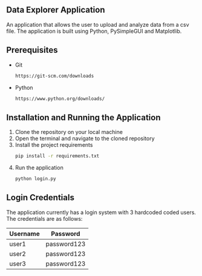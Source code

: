 <!-- GETTING STARTED -->
## Data Explorer Application

An application that allows the user to upload and analyze data from a csv file. The application is built using Python, PySimpleGUI and Matplotlib.


## Prerequisites

* Git
    ```sh
    https://git-scm.com/downloads
    ```
* Python
  ```sh
  https://www.python.org/downloads/
  ```

## Installation and Running the Application

1. Clone the repository on your local machine
2. Open the terminal and navigate to the cloned repository
3. Install the project requirements
    ```sh
    pip install -r requirements.txt
    ```
4. Run the application
    ```sh
    python login.py
    ```

## Login Credentials

The application currently has a login system with 3 hardcoded coded users. The credentials are as follows:

| Username | Password |
|----------|----------|
| user1   | password123    |
| user2     | password123     |
| user3    | password123    |
